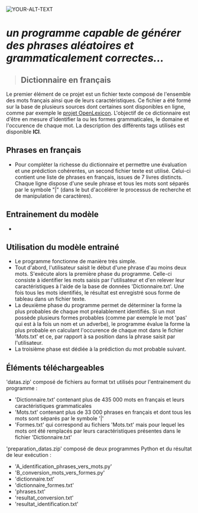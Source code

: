 <picture>
 <source media="(prefers-color-scheme: dark)" srcset="https://age-verify.crucialcommerceapps.com/app/img/logo/Brouhaha%20Brewery%20Logo%20White_1620698403.png">
 <source media="(prefers-color-scheme: light)" srcset="https://cdn.shopify.com/s/files/1/0481/4163/1647/files/Brouhaha-2021-logo-Final.png?v=1631767372">
 <img alt="YOUR-ALT-TEXT" src="https://cdn.shopify.com/s/files/1/0481/4163/1647/files/Brouhaha-2021-logo-Final.png?v=1631767372">
</picture>

#  *un programme capable de générer des phrases aléatoires et grammaticalement correctes...*

> ## Dictionnaire en français
Le premier élément de ce projet est un fichier texte composé de l'ensemble des mots français ainsi que de leurs caractéristiques.
Ce fichier a été formé sur la base de plusieurs sources dont certaines sont disponibles en ligne, comme par exemple le [projet OpenLexicon](http://www.lexique.org/ "www.lexique.org").
L'objectif de ce dictionnaire est d'être en mesure d'identifier la ou les formes grammaticales, le domaine et l'occurence de chaque mot.
La description des différents tags utilisés est disponible **ICI**.

## Phrases en français
- Pour compléter la richesse du dictionnaire et permettre une évaluation et une prédiction cohérentes, un second fichier texte est utilisé.
Celui-ci contient une liste de phrases en français, issues de 7 livres distincts. Chaque ligne dispose d'une seule phrase et tous les mots sont séparés par le symbole "|" (dans le but d'accélérer le processus de recherche et de manipulation de caractères).

## Entrainement du modèle
- 

## Utilisation du modèle entrainé
- Le programme fonctionne de manière très simple.
- Tout d'abord, l'utilisateur saisit le début d'une phrase d'au moins deux mots.
S'exécute alors la première phase du programme. Celle-ci consiste à identifier les mots saisis par l'utilisateur et d'en relever leur caractéristiques à l'aide de la base de données 'Dictionnaire.txt'.
Une fois tous les mots identifiés, le résultat est enregistré sous forme de tableau dans un fichier texte.
- La deuxième phase du programme permet de déterminer la forme la plus probables de chaque mot préalablement identifiés.
Si un mot possède plusieurs formes probables (comme par exemple le mot 'pas' qui est à la fois un nom et un adverbe), le programme évalue la forme la plus probable en calculant l'occurence de chaque mot dans le fichier 'Mots.txt' et ce, par rapport à sa position dans la phrase saisit par l'utilisateur.
- La troisième phase est dédiée à la prédiction du mot probable suivant.


##  Éléments téléchargeables

'datas.zip' composé de fichiers au format txt utilisés pour l'entrainement du programme :
- 'Dictionnaire.txt' contenant plus de 435 000 mots en français et leurs caractéristiques grammaticales
- 'Mots.txt' contenant plus de 33 000 phrases en français et dont tous les mots sont séparés par le symbole '|'
- 'Formes.txt' qui correspond au fichiers 'Mots.txt' mais pour lequel les mots ont été remplacés par leurs caractéristiques présentes dans le fichier 'Dictionnaire.txt'

'preparation_datas.zip' composé de deux programmes Python et du résultat de leur exécution :
- 'A_identification_phrases_vers_mots.py'
- 'B_conversion_mots_vers_formes.py'
- 'dictionnaire.txt'
- 'dictionnaire_formes.txt'
- 'phrases.txt'
- 'resultat_conversion.txt'
- 'resultat_identification.txt'
